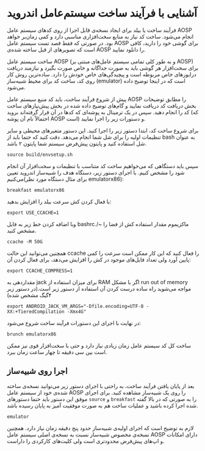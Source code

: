 # آشنایی با فرآیند ساخت سیستم‌عامل اندروید
فرآیند ساخت یا بیلد برای ایجاد نسخه‌ی قابل اجرا از روی کدهای سیستم عامل AOSP انجام می‌شود. ساخت کد نیاز به منابع سخت‌افزاری مناسبی دارد و کمی زمان‌بر خواهد بود. در صورتی که فقط قصد تست سیستم عامل AOSP برای گوشی خود را دارید، کافی است که تصویرهای از قبل ساخته شده‌ی AOSP را دانلود نمایید.

ساخت سیستم عامل AOSP (و به طور کلی تمامی سیستم عامل‌های مبتنی بر AOSP) برای سخت‌افزار هر گوشی باید به صورت جداگانه و خاص صورت بگیرد و نیازمند دریافت درایورهای خاص مربوطه است و پیچیدگی‌های خاص خودش را دارد. ساده‌ترین روش کار روی کد، ساخت کد برای محیط شبیه‌ساز (emulator) است که در اینجا توضیح داده می‌شود.

پیش از شروع فرآیند ساخت، باید کد منبع سیستم عامل AOSP را مطابق توضیحات بخش دریافت کد دریافت نمایید و گام‌های توضیح داده شده در بخش پیش‌نیازهای ساخت کد را انجام دهید. سپس در یک ترمینال به پوشه‌ای که کدها در آن قرار گرفته‌اند بروید (که احتمالاً نام آن پوشه AOSP است) و دستورات زیر را اجرا نمایید.

برای شروع ساخت کد، ابتدا دستور زیر را اجرا کنید. این دستور متغیرهای محیطی و سایر تنظیمات اولیه را برای شل شما انجام می‌دهد. دقت کنید که حتما باید از bash به عنوان شل استفاده کنید و پایتون پیش‌فرض سیستم شما پایتون ۲ باشد.



~~~ text
source build/envsetup.sh
~~~

سپس باید دستگاهی که می‌خواهیم ساخت کد متناسب با تنظیمات و سخت‌افزار آن انجام شود را مشخص کنیم. با اجرای دستور زیر، دستگاه هدف را شبیه‌ساز اندروید تعیین می‌کنیم(برای مثال دستگاه مورد نظر   emulatorx86):


~~~ text
breakfast emulatorx86
~~~

با فعال کردن کش سرعت بیلد را افزایش بدهید:
~~~ text
export USE_CCACHE=1
~~~

وبا اضافه کردن خط زیر به فایل bashrc./~ ماکزیموم مقدار استفاده کش از فضا را مشخص کنید. 


~~~ text
ccache -M 50G
~~~
همچنین می‌توانید این حالت  ccache را فعال کنید که این کار ممکن است سرعت را کمی پایین آورد ولی تعداد فایل‌های موجود در کش را افزایش می‌دهد، برای فعال کردن آن:
~~~ text
export CCACHE_COMPRESS=1
~~~


مقداردهی به jack برای میزان استفاده از RAM
اگر با مشکل run out of memory مواجه می‌شوید راه ساده درست کردن آن استفاده از دستور زیر است.(در دستور زیر ۴گیگ مشخص شده)
~~~ text
export ANDROID_JACK_VM_ARGS="-Dfile.encoding=UTF-8 -XX:+TieredCompilation -Xmx4G"

~~~

در نهایت با اجرای این دستورات فرآیند ساخت شروع می‌شود:

~~~ text
brunch emulatorx86
~~~

ساخت کل کد سیستم عامل زمان زیادی نیاز دارد و حتی با سخت‌افزار قوی نیز ممکن است بین سی دقیقه تا چهار ساعت زمان ببرد.


## اجرا روی شبیه‌ساز
بعد از پایان یافتن فرآیند ساخت، به راحتی با اجرای دستور زیر می‌توانید نسخه‌ی ساخته شده‌ی خود از سیستم عامل AOSP را روی یک شبیه‌ساز مشاهده کنید. برای اجرای موفق این دستور باید حتما دستورهای `source` و `breakfast` را به صورتی که در بالا گفته شده اجرا کرده باشید و عملیات ساخت هم به صورت موفقیت آمیز به پایان رسیده باشد.

~~~ text
emulator
~~~


لازم به توضیح است که اجرای اولیه‌ی شبیه‌ساز حدود پنج دقیقه زمان نیاز دارد. همچنین نسخه‌ی مخصوص شبیه‌ساز نسبت به نسخه‌ی اصلی سیستم عامل AOSP دارای امکانات و اپ‌های پیش‌فرض محدودتری است ولی کلیت‌های کارکردی را داراست.
